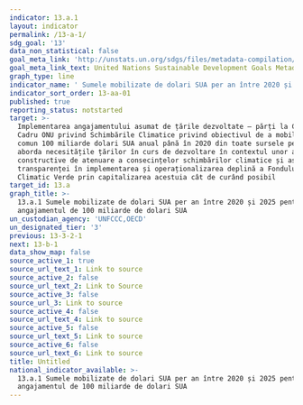 ```yaml
---
indicator: 13.a.1
layout: indicator
permalink: /13-a-1/
sdg_goal: '13'
data_non_statistical: false
goal_meta_link: 'http://unstats.un.org/sdgs/files/metadata-compilation/Metadata-Goal-13.pdf'
goal_meta_link_text: United Nations Sustainable Development Goals Metadata (pdf 759kB)
graph_type: line
indicator_name: ' Sumele mobilizate de dolari SUA per an între 2020 și 2025 pentru angajamentul de 100 miliarde de dolari SUA '
indicator_sort_order: 13-aa-01
published: true
reporting_status: notstarted
target: >-
  Implementarea angajamentului asumat de țările dezvoltate – părți la Convenția
  Cadru ONU privind Schimbările Climatice privind obiectivul de a mobiliza în
  comun 100 miliarde dolari SUA anual până în 2020 din toate sursele pentru a
  aborda necesitățile țărilor în curs de dezvoltare în contextul unor acțiuni
  constructive de atenuare a consecințelor schimbărilor climatice și asigurare a
  transparenței în implementarea și operaționalizarea deplină a Fondului
  Climatic Verde prin capitalizarea acestuia cât de curând posibil
target_id: 13.a
graph_title: >-
  13.a.1 Sumele mobilizate de dolari SUA per an între 2020 și 2025 pentru
  angajamentul de 100 miliarde de dolari SUA
un_custodian_agency: 'UNFCCC,OECD'
un_designated_tier: '3'
previous: 13-3-2-1
next: 13-b-1
data_show_map: false
source_active_1: true
source_url_text_1: Link to source
source_active_2: false
source_url_text_2: Link to Source
source_active_3: false
source_url_3: Link to source
source_active_4: false
source_url_text_4: Link to source
source_active_5: false
source_url_text_5: Link to source
source_active_6: false
source_url_text_6: Link to source
title: Untitled
national_indicator_available: >-
  13.a.1 Sumele mobilizate de dolari SUA per an între 2020 și 2025 pentru
  angajamentul de 100 miliarde de dolari SUA
---
```

